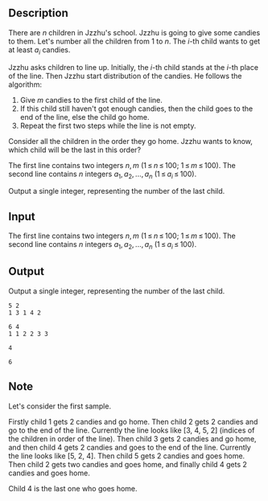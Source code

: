 ## Description

<div><p>There are <span class="tex-span"><i>n</i></span> children in Jzzhu's school. Jzzhu is going to give some candies to them. Let's number all the children from <span class="tex-span">1</span> to <span class="tex-span"><i>n</i></span>. The <span class="tex-span"><i>i</i></span>-th child wants to get at least <span class="tex-span"><i>a</i><sub class="lower-index"><i>i</i></sub></span> candies.</p><p>Jzzhu asks children to line up. Initially, the <span class="tex-span"><i>i</i></span>-th child stands at the <span class="tex-span"><i>i</i></span>-th place of the line. Then Jzzhu start distribution of the candies. He follows the algorithm:</p><ol> <li> Give <span class="tex-span"><i>m</i></span> candies to the first child of the line. </li><li> If this child still haven't got enough candies, then the child goes to the end of the line, else the child go home. </li><li> Repeat the first two steps while the line is not empty. </li></ol><p>Consider all the children in the order they go home. Jzzhu wants to know, which child will be the last in this order?</p></div><div class="input-specification"><p>The first line contains two integers <span class="tex-span"><i>n</i>, <i>m</i></span> <span class="tex-span">(1 ≤ <i>n</i> ≤ 100;&nbsp;1 ≤ <i>m</i> ≤ 100)</span>. The second line contains <span class="tex-span"><i>n</i></span> integers <span class="tex-span"><i>a</i><sub class="lower-index">1</sub>, <i>a</i><sub class="lower-index">2</sub>, ..., <i>a</i><sub class="lower-index"><i>n</i></sub></span> <span class="tex-span">(1 ≤ <i>a</i><sub class="lower-index"><i>i</i></sub> ≤ 100)</span>.</p></div><div class="output-specification"><p>Output a single integer, representing the number of the last child.</p></div>

## Input

<p>The first line contains two integers <span class="tex-span"><i>n</i>, <i>m</i></span> <span class="tex-span">(1 ≤ <i>n</i> ≤ 100;&nbsp;1 ≤ <i>m</i> ≤ 100)</span>. The second line contains <span class="tex-span"><i>n</i></span> integers <span class="tex-span"><i>a</i><sub class="lower-index">1</sub>, <i>a</i><sub class="lower-index">2</sub>, ..., <i>a</i><sub class="lower-index"><i>n</i></sub></span> <span class="tex-span">(1 ≤ <i>a</i><sub class="lower-index"><i>i</i></sub> ≤ 100)</span>.</p>

## Output

<p>Output a single integer, representing the number of the last child.</p>





```input1
5 2
1 3 1 4 2

```




```input2
6 4
1 1 2 2 3 3

```




```output1
4

```




```output2
6

```



## Note

<p>Let's consider the first sample. </p><p>Firstly child 1 gets 2 candies and go home. Then child 2 gets 2 candies and go to the end of the line. Currently the line looks like [3, 4, 5, 2] (indices of the children in order of the line). Then child 3 gets 2 candies and go home, and then child 4 gets 2 candies and goes to the end of the line. Currently the line looks like [5, 2, 4]. Then child 5 gets 2 candies and goes home. Then child 2 gets two candies and goes home, and finally child 4 gets 2 candies and goes home.</p><p>Child 4 is the last one who goes home.</p>
